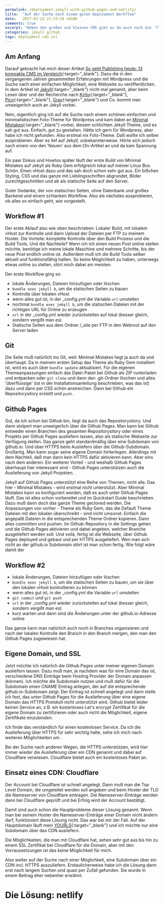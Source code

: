 ```yaml
---
permalink: /deployment-jekyll-with-github-pages-and-netlify/
title:  "Auf der Suche nach einem guten Deployment Workflow"
date:   2017-03-23 21:33:19 +0100
comments: true
excerpt: "Neben den großen und kleinen CMS gibt es da auch noch die 'flat file cms'. Das sind Generatoren für statische HTML-Seiten. Bei der Suche nach einem Wordpress Theme bin ich darauf gestoßen und bei Jekyll hängengeblieben. Nach Installation und Anpassungen eines Themes versuche ich, den Veröffentlichungsworkflow für mich zu optimieren und zu vereinfachen. Er soll wenige Schritte lang und vor allem auch mobil begehbar sein."
categories: jekyll github
tags: deployment cdn ssl
---
```


## Am Anfang

Darauf gebracht hat mich dieser Artikel [So geht Publishing heute: 13 kompakte CMS im Vergleich](http://t3n.de/news/13-kompakte-cms-im-vergleich-461933/){:target="_blank"}. Dazu die in den vergangenen Jahren gesammelten Erfahrungen mit Wordpress und die Suche nach einer einfachen Möglichkeit, eine Webseite zu veröffentlichen. In dem Artikel ist [Jekyll](https://jekyllrb.com/docs/home){:target="_blank"} nicht mal genannt, aber beim Lesen über und der Recherche nach [Kirby](https://getkirby.com/){:target="_blank"}, [Pico](http://picocms.org/){:target="_blank"}, [Grav](https://getgrav.org/){:target="_blank"} und Co. kommt man unweigerlich auch an Jekyll vorbei. 

Nein, eigentlich ging ich auf die Suche nach einem schönen einfachen und minimalistischen Foto-Theme für Wordpress und kam dabei an [Minimal Mistakes](https://mmistakes.github.io/minimal-mistakes/){:target="_blank"} vorbei, diesem schlichten Jekyll Theme, und es sah gut aus. Einfach, gut zu gestalten. Hätte ich gern für Wordpress, aber habe ich nicht gefunden. Also erstmal nix Foto-Theme. Daß wollte ich selber ausprobieren. Aber es lief auf Jekyll, unbekannterweise. Hörte sich jedoch nach einem von den 'Neuen' aus dem t3n-Artikel an und da kam Spannung auf.

Ein paar Dokus und Howtos später läuft der erste Build von Minimal Mistakes auf Jekyll als Ruby Gem erfolgreich lokal auf meiner Linux Box. Schön. Einen vHost dazu und das sah doch schon sehr gut aus. 
Ein bißchen Styling, CSS und das ganze mit Lieblingsschriften abgrundet, Bilder zurechtgeschnitten und ab als statische Seite auf den Server.

Guter Gedanke, der von statischen Seiten, ohne Datenbank und großes Backend und einem schlanken Workflow. Also als nächstes ausprobieren, ob alles so einfach geht, wie vorgestellt.

## Workflow #1

Der erste Ablauf also wie oben beschrieben: Lokaler Build, mit lokalem vHost zur Kontrolle und dann Upload der Dateien per FTP zu meinem Hoster.
Die Vorteile: komplette Kontrolle über den Build Prozess und die Build Tools. Und die Nachteile? Wenn ich ich einen neuen Post online stellen möchte, benötige ich meine lokale Maschine und mehrere Schritte, bis der neue Post endlich online ist. Außerdem muß ich die Build Tools selber aktuell und funktionsfähig halten. So keine Möglichkeit zu haben, unterwegs etwas online zu stellen, stört mich dabei am meisten.

Der erste Workflow ging so:
+ lokale Änderungen, Dateien hinzufügen oder löschen
+ `bundle exec jekyll b`, um die statischen Seiten zu bauen
+ Kontrolle über lokalen vHost
+ wenn alles gut ist, in der _config.yml die Variable `url` umstellen
+ nochmal `bundle exec jekyll b`, um die statischen Dateien mit der richtigen URL für Online zu erzeugen
+ `url` in der _config.yml wieder zurückstellen auf lokal (besser gleich, sondern vergißt man es)
+ Statische Seiten aus dem Ordner /_site per FTP in den Webroot auf den Server laden

## Git

Die Seite muß natürlich ins Git, weil: Minimal Mistakes liegt ja auch da und überhaupt. Da in meinem ersten Setup das Theme als Ruby Gem installiert ist, wird es auch über `bundle update` aktualisiert. Für die eigenen Themeanpassungen einfach das Datei-Paket bei Github als ZIP runterladen und entpacken oder `git clone` und dann den .git-Ordner löschen und alles 'überflüssige' (ist in der Installationsanleitung beschrieben, was das ist) dazu und dann per CSS schön anstreichen. Dann bei Github ein Repositorysitory erstellt und `push`.

## Github Pages

Gut, da ich schon bei Github bin, liegt da auch das Repositorysitory. Und dann stolpert man unweigerlich über die Github Pages. Man kann bei Github entweder einen Branchen des gesamten Repositorysitory oder eines Projekts per Github Pages ausliefern lassen, also als statische Webseite zur Verfügung stellen. Das ganze geht standardmäßig über eine Subdomain von github.io. Und über HTTPS beim Ausliefern über die Github-Subdomain. Großartig. Man kann sogar seine eigene Domain hinterlegen. Allerdings mit dem Nachteil, daß man dann kein HTTPS dafür aktivieren kann. Aber eins nach dem anderen.
Ein weiterer Vorteil - und weshalb Github Pages überhaupt hier interessant sind - Github Pages unterstützen auch die Auslieferung von Jekyll Projekten.

Jekyll auf Github Pages unterstützt eine Reihe von Themen, nicht alle. Das hier - Minimal Mistakes - wird erstmal nicht unterstützt. Aber Minimal Mistakes kann so konfiguriert werden, daß es auch unter Github Pages läuft. Das ist alles schon vorbereitet und im Quickstart Guide beschrieben. Dazu muß dann doch das ganze Theme gecloned werden. Die Anpassungen von vorher - Theme als Ruby Gem, das die Default Theme Dateien mit den lokalen überschreibt - sind nicht umsonst. Einfach die angepaßt Dateien in die entsprechenden Theme Ordner kopieren. Dann alles committen und pushen. Im Github-Repository in die Settings gehen und die Github Pages aktivieren und dabei angeben, welcher Branche ausgeliefert werden soll. Und voilà, fertig ist die Webseite, über Github Pages deployed und gebaut und per HTTPS ausgeliefert. Wen man sich nicht an der github.io Subdomain stört ist man schon fertig. Wie folgt wäre damit der

## Workflow #2

+ lokale Änderungen, Dateien hinzufügen oder löschen
+ `bundle exec jekyll b`, um die statischen Seiten zu bauen, um sie über den lokalen vHost kontrollieren zu können
+ wenn alles gut ist, in der _config.yml die Variable `url` umstellen
+ `git commit` und `git push`
+ `url` in der _config.yml wieder zurückstellen auf lokal (besser gleich, sondern vergißt man es)
+ kurz warten und dann sind die Änderungen unter der github.io-Adresse online

Das ganze kann man natürlich auch noch in Branches organisieren und nach der lokalen Kontrolle den Branch in den Branch mergen, den man den Github Pages zugewiesen hat.

## Eigene Domain, und SSL

Jetzt möchte ich natürlich die Github Pages unter meiner eigenen Domain ausliefern lassen. Dazu muß man, je nachdem was für eine Domain das ist, verschiedene DNS Einträge beim Hosting Provider der Domain anpassen (können).
Ich möchte die Subdomain nutzen und muß dafür für die Subdomain einen CNAME Eintrag anlegen, der auf die entsprechende github.io-Subdomain zeigt. Der Eintrag ist schnell angelegt und dann stelle ich fest, das unter Github Pages für die Auslieferung über eine eigene Domain das HTTPS Protokoll nicht unterstützt wird. Github bietet leider keinen Service an, z.B. ein kostenloses Let's encrypt Zertifikat für die eigene Domain zu zertifizieren oder auch nicht die Möglichkeit, eigene Zertifikate einzubinden.

Ich finde das verständlich für einen kostenlosen Service. Da ich die Auslieferung über HTTPS für sehr wichtig halte, sehe ich mich nach weiteren Möglichkeiten um. 

Bei der Suche nach anderen Wegen, die HTTPS unterstützen, wird hier immer wieder die Auslieferung über ein CDN genannt und dabei auf Cloudflare verwiesen. Cloudflare bietet auch ein kostenloses Paket an. 

## Einsatz eines CDN: Cloudflare

Der Account bei Cloudflare ist schnell angelegt. Dann muß man die Top Level Domain, die umgeleitet werden soll angeben und beim Hoster der TLD die Nameserver von Cloudflare eintragen. Die Nameserver-Einträge werden dann bei Cloudflare geprüft und bei Erfolg wird der Account bestätigt. 

Damit sind auch schon die Hauptprobleme dieser Lösung genannt. Wenn man bei seinem Hoster die Nameserver-Einträge einer Domain nicht ändern darf, funktioniert diese Lösung nicht. Das war bei mir der Fall. Auf der Hauptdomain läuft mein [YOURLS](https://yourls.org/){:target="_blank"} und ich möchte nur eine Subdomain über das CDN ausliefern. 

Die Möglichkeiten, die man mit Cloudflare hat, sehen sehr gut aus bis hin zu einem SSL Zertifikat bei Cloudflare für die Domain, aber mit den Vorraussetzungen ist das keine Möglichkeit für mich.

Also weiter auf der Suche nach einer Möglichkeit, eine Subdomain über ein CDN incl. HTTPS auszuliefern. Erstaulicherweise habe ich die Lösung dann erst nach langem Suchen und quasi per Zufall gefunden. Sie wurde in einem Beitrag eher nebenher erwähnt.

# Die Lösung: netlify



